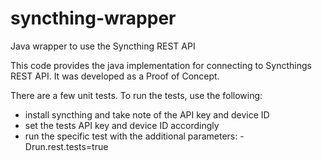 # syncthing-wrapper
Java wrapper to use the Syncthing REST API

This code provides the java implementation for connecting to Syncthings REST API. It was developed as a Proof of Concept.

There are a few unit tests.  To run the tests, use the following:

* install syncthing and take note of the API key and device ID
* set the tests API key and device ID accordingly
* run the specific test with the additional parameters: -Drun.rest.tests=true
